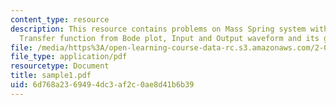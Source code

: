 ```yaml
---
content_type: resource
description: This resource contains problems on Mass Spring system with no damper,
  Transfer function from Bode plot, Input and Output waveform and its graph.
file: /media/https%3A/open-learning-course-data-rc.s3.amazonaws.com/2-003-modeling-dynamics-and-control-i-spring-2005/6d768a2369494dc3af2c0ae8d41b6b39_sample1.pdf
file_type: application/pdf
resourcetype: Document
title: sample1.pdf
uid: 6d768a23-6949-4dc3-af2c-0ae8d41b6b39
---
```

